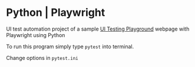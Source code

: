 # Python | Playwright
UI test automation project of a sample [UI Testing Playground](http://uitestingplayground.com/) webpage with Playwright using Python

To run this program simply type `pytest` into terminal.

Change options in `pytest.ini`

